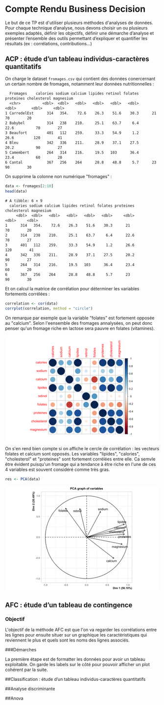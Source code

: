 # Compte Rendu Business Decision

Le but de ce TP est d'utiliser plusieurs méthodes d'analyses de données.
Pour chaque technique d’analyse, nous devons choisir un ou plusieurs exemples adaptés, définir les objectifs, définir une démarche d’analyse et présenter l’ensemble des outils permettant d’expliquer et quantifier les résultats (ex : corrélations, contributions…)

## ACP : étude d’un tableau individus-caractères quantitatifs

On charge le dataset `fromages.csv` qui contient des données conercernant un certain nombre de fromages, notamment leur données nutritionnelles : 

```
  Fromages    calories sodium calcium lipides retinol folates proteines cholesterol magnesium
  <chr>          <dbl>  <dbl>   <dbl>   <dbl>   <dbl>   <dbl>     <dbl>       <dbl>     <dbl>
1 CarredelEst      314   354.    72.6    26.3    51.6    30.3      21            70        20
2 Babybel          314   238    210.     25.1    63.7     6.4      22.6          70        27
3 Beaufort         401   112    259.     33.3    54.9     1.2      26.6         120        41
4 Bleu             342   336    211.     28.9    37.1    27.5      20.2          90        27
5 Camembert        264   314    216.     19.5   103      36.4      23.4          60        20
6 Cantal           367   256    264      28.8    48.8     5.7      23            90        30
```

On supprime la colonne non numérique "fromages" :

```R
data <- fromages[2:10]
head(data)
```

```
# A tibble: 6 × 9
  calories sodium calcium lipides retinol folates proteines cholesterol magnesium
     <dbl>  <dbl>   <dbl>   <dbl>   <dbl>   <dbl>     <dbl>       <dbl>     <dbl>
1      314   354.    72.6    26.3    51.6    30.3      21            70        20
2      314   238    210.     25.1    63.7     6.4      22.6          70        27
3      401   112    259.     33.3    54.9     1.2      26.6         120        41
4      342   336    211.     28.9    37.1    27.5      20.2          90        27
5      264   314    216.     19.5   103      36.4      23.4          60        20
6      367   256    264      28.8    48.8     5.7      23            90        30
```

Et on calcul la matrice de corrélation pour déterminer les variables fortements corrélées : 

```R
correlation <- cor(data)
corrplot(correlation, method = "circle")
```

On remarque par exemple que la variable "folates" est fortement opposée au "calcium". Selon l'eensemble des fromages annalysées, on peut donc penser qu'un fromage riche en lactose sera pauvre en folates (vitamines).

![](./images/c6717721-ea20-4ce6-95ea-785fbc513d95.png)

On s'en rend bien compte si on affiche le cercle de corrélation : les vecteurs folates et calcium sont opposés. Les variables "lipides", "calories", "cholesterol" et "proteines" sont fortement corrélées entre elle. Ca semvle être évident puisqu'un fromage qui a tendance à être riche en l'une de ces 4 variables est souvent considéré comme très gras.

```R
res <- PCA(data)
```



![6f419fb8-5d63-47cf-89ed-8eee6f891a2e](images/6f419fb8-5d63-47cf-89ed-8eee6f891a2e.png)

## AFC : étude d’un tableau de contingence

### Objectif
L'objectif de la méthode AFC est que l'on va regarder les corrélations entre les lignes pour ensuite situer sur un graphique les caractéristiques qui reviennent le plus et quels sont les noms des lignes associés.

###Démarches

La première étape est de formatter les données pour avoir un tableau exploitable.
On garde les labels sur le côté pour pouvoir afficher un plot cohérent par la suite.



##Classification : étude d’un tableau individus-caractères quantitatifs

##Analyse discriminante

##Anova